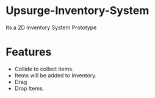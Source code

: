 # Upsurge-Inventory-System
Its a 2D Inventory System Prototype
# Features
- Collide to collect items.
- Items will be added to Inventory.
- Drag
- Drop Items.
